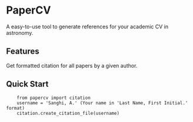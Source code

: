 # PaperCV
A easy-to-use tool to generate references for your academic CV in astronomy.

## Features
Get formatted citation for all papers by a given author.

## Quick Start
        from papercv import citation
        username = 'Sanghi, A.' (Your name in 'Last Name, First Initial.' format) 
        citation.create_citation_file(username)
